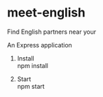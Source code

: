 # meet-english
Find English partners near your


An Express application
1. Install\
npm install

2. Start\
npm start
